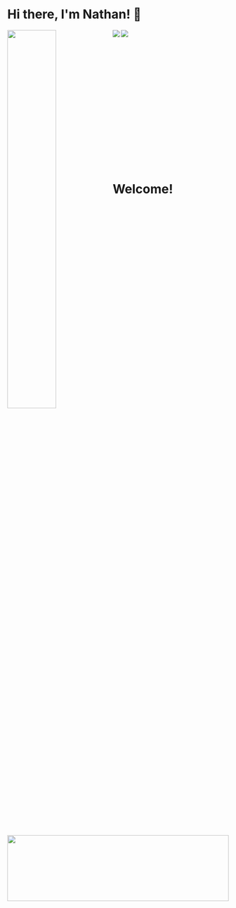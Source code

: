 # Hi there, I'm Nathan! 👋


<img align='left' width="47%" src="https://github-readme-stats.vercel.app/api/top-langs/?username=cloverww04&layout=donut" />
<p>
<img align='left'  src="https://img.shields.io/badge/javascript-%23323330.svg?style=for-the-badge&logo=javascript&logoColor=%23F7DF1E" />

<img align='left'  src="https://img.shields.io/badge/react-%2320232a.svg?style=for-the-badge&logo=react&logoColor=%2361DAFB" />
</p>
<br></br>
<br></br>
<br></br>
<br></br>
<br></br>
<br></br>
<br></br>
<br></br>
<br></br>
<h1 align='left' >Welcome!</h1>

<img align='center' width="100%" height="150px" src="https://github.com/cloverww04/cloverww04/assets/84203439/91cfcba2-b2d2-4860-bc59-6ed568efc1c3" />

